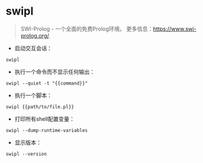 # swipl

> SWI-Prolog - 一个全面的免费Prolog环境。
> 更多信息：<https://www.swi-prolog.org/>.

- 启动交互会话：

`swipl`

- 执行一个命令而不显示任何输出：

`swipl --quiet -t "{{command}}"`

- 执行一个脚本：

`swipl {{path/to/file.pl}}`

- 打印所有shell配置变量：

`swipl --dump-runtime-variables`

- 显示版本：

`swipl --version`